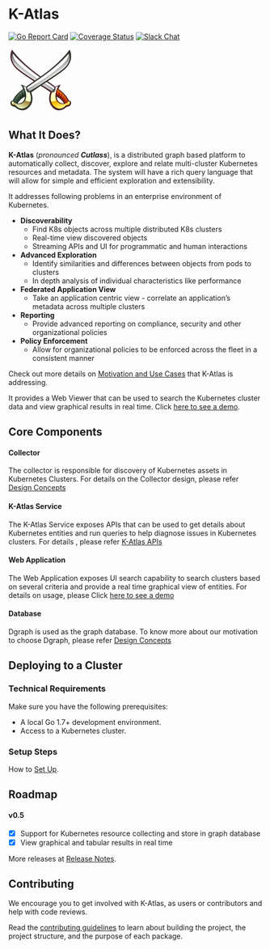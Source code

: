 # K-Atlas

[![Go Report Card](https://goreportcard.com/badge/github.com/intuit/katlas)](https://goreportcard.com/report/github.com/intuit/katlas)
[![Coverage Status](https://coveralls.io/repos/github/intuit/katlas/badge.svg?branch=master)](https://coveralls.io/github/intuit/katlas?branch=master)
[![Slack Chat](https://img.shields.io/badge/slack-live-orange.svg)](https://katlasio.slack.com/)


![](.gitbook/assets/image.png)

## What It Does?

**K-Atlas** \(_pronounced **Cutlass**_\), is a distributed graph based platform to automatically collect, discover, explore and relate multi-cluster Kubernetes resources and metadata. The system will have a rich query language that will allow for simple and efficient exploration and extensibility.

It addresses following problems in an enterprise environment of Kubernetes.

* **Discoverability**
  * Find K8s objects across multiple distributed K8s clusters
  * Real-time view discovered objects
  * Streaming APIs and UI for programmatic and human interactions
* **Advanced Exploration**
  * Identify similarities and differences between objects from pods to clusters
  * In depth analysis of individual characteristics like performance
* **Federated Application View**
  * Take an application centric view - correlate an application’s metadata across multiple clusters
* **Reporting**
  * Provide advanced reporting on compliance, security and other organizational policies
* **Policy Enforcement**
  * Allow for organizational policies to be enforced across the fleet in a consistent manner

Check out more details on [Motivation and Use Cases](docs/motivation.md) that K-Atlas is addressing.

It provides a Web Viewer that can be used to search the Kubernetes cluster data and view graphical results in real time. Click [here to see a demo](https://www.useloom.com/share/eb97aa1054004be197e3ed732223e689).

## Core Components

#### Collector

The collector is responsible for discovery of Kubernetes assets in Kubernetes Clusters. For details on the  Collector design, please refer [Design Concepts](docs/design-concepts.md)

#### K-Atlas Service

The K-Atlas Service exposes APIs that can be used to get details about Kubernetes entities and run queries to help diagnose issues in Kubernetes clusters. For details , please refer [K-Atlas APIs](docs/rest-apis.md) 

#### Web Application

The Web Application exposes UI search capability to search clusters based on several criteria and provide a real time graphical view of entities. For details on usage, please Click [here to see a demo](https://www.useloom.com/share/eb97aa1054004be197e3ed732223e689)

#### Database

Dgraph is used as the graph database. To know more about our motivation to choose Dgraph, please refer [Design Concepts](docs/design-concepts.md)

## Deploying to a Cluster

### Technical Requirements

Make sure you have the following prerequisites:

* A local Go 1.7+ development environment.
* Access to a Kubernetes cluster.

### Setup Steps

How to [Set Up](docs/installation.md).

## Roadmap

#### v0.5

* [x] Support for Kubernetes resource collecting and store in graph database
* [x] View graphical and tabular results in real time

More releases at [Release Notes](release.md).

## Contributing

We encourage you to get involved with K-Atlas, as users or contributors and help with code reviews.

Read the [contributing guidelines](docs/contributing.md) to learn about building the project, the project structure, and the purpose of each package. 

